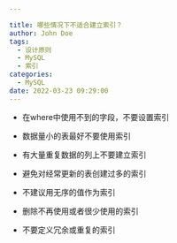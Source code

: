 ```yaml
---

title: 哪些情况下不适合建立索引？
author: John Doe
tags:
  - 设计原则
  - MySQL
  - 索引
categories:
  - MySQL
date: 2022-03-23 09:29:00
---
```



- 在where中使用不到的字段，不要设置索引

-  数据量小的表最好不要使用索引

- 有大量重复数据的列上不要建立索引

- 避免对经常更新的表创建过多的索引

- 不建议用无序的值作为索引

-  删除不再使用或者很少使用的索引

-  不要定义冗余或重复的索引